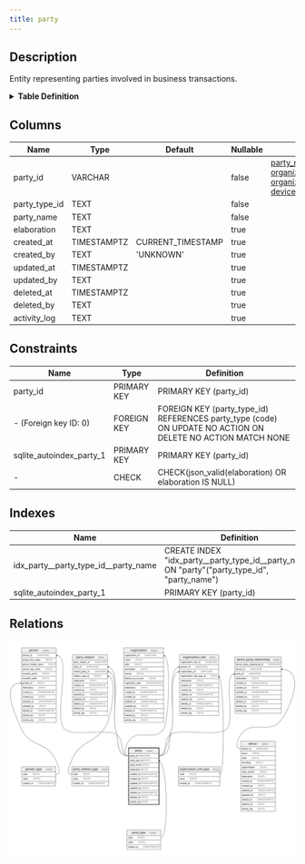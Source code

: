 ```yaml
---
title: party
---
```


## Description

Entity representing parties involved in business transactions.

<details>
<summary><strong>Table Definition</strong></summary>

```sql
CREATE TABLE "party" (
    "party_id" VARCHAR PRIMARY KEY NOT NULL,
    "party_type_id" TEXT NOT NULL,
    "party_name" TEXT NOT NULL,
    "elaboration" TEXT CHECK(json_valid(elaboration) OR elaboration IS NULL),
    "created_at" TIMESTAMPTZ DEFAULT CURRENT_TIMESTAMP,
    "created_by" TEXT DEFAULT 'UNKNOWN',
    "updated_at" TIMESTAMPTZ,
    "updated_by" TEXT,
    "deleted_at" TIMESTAMPTZ,
    "deleted_by" TEXT,
    "activity_log" TEXT,
    FOREIGN KEY("party_type_id") REFERENCES "party_type"("code")
)
```

</details>

## Columns

| Name          | Type        | Default           | Nullable | Children                                                                                                                                                                                                                                                                                                                                                                                                      | Parents                                                               | Comment                                                 |
| ------------- | ----------- | ----------------- | -------- | ------------------------------------------------------------------------------------------------------------------------------------------------------------------------------------------------------------------------------------------------------------------------------------------------------------------------------------------------------------------------------------------------------------- | --------------------------------------------------------------------- | ------------------------------------------------------- |
| party_id      | VARCHAR     |                   | false    | [party_relation](/docs/standard-library/rssd-schema/party_relation) [person](/docs/standard-library/rssd-schema/person) [organization](/docs/standard-library/rssd-schema/organization) [organization_role](/docs/standard-library/rssd-schema/organization_role) [device_party_relationship](/docs/standard-library/rssd-schema/device_party_relationship) |                                                                       | {"isSqlDomainZodDescrMeta":true,"isVarChar":true}       |
| party_type_id | TEXT        |                   | false    |                                                                                                                                                                                                                                                                                                                                                                                                               | [party_type](/docs/standard-library/rssd-schema/party_type) |                                                         |
| party_name    | TEXT        |                   | false    |                                                                                                                                                                                                                                                                                                                                                                                                               |                                                                       | The name of the party                                   |
| elaboration   | TEXT        |                   | true     |                                                                                                                                                                                                                                                                                                                                                                                                               |                                                                       | Any elaboration needed for the party.                   |
| created_at    | TIMESTAMPTZ | CURRENT_TIMESTAMP | true     |                                                                                                                                                                                                                                                                                                                                                                                                               |                                                                       |                                                         |
| created_by    | TEXT        | 'UNKNOWN'         | true     |                                                                                                                                                                                                                                                                                                                                                                                                               |                                                                       |                                                         |
| updated_at    | TIMESTAMPTZ |                   | true     |                                                                                                                                                                                                                                                                                                                                                                                                               |                                                                       |                                                         |
| updated_by    | TEXT        |                   | true     |                                                                                                                                                                                                                                                                                                                                                                                                               |                                                                       |                                                         |
| deleted_at    | TIMESTAMPTZ |                   | true     |                                                                                                                                                                                                                                                                                                                                                                                                               |                                                                       |                                                         |
| deleted_by    | TEXT        |                   | true     |                                                                                                                                                                                                                                                                                                                                                                                                               |                                                                       |                                                         |
| activity_log  | TEXT        |                   | true     |                                                                                                                                                                                                                                                                                                                                                                                                               |                                                                       | {"isSqlDomainZodDescrMeta":true,"isJsonSqlDomain":true} |

## Constraints

| Name                     | Type        | Definition                                                                                                  |
| ------------------------ | ----------- | ----------------------------------------------------------------------------------------------------------- |
| party_id                 | PRIMARY KEY | PRIMARY KEY (party_id)                                                                                      |
| - (Foreign key ID: 0)    | FOREIGN KEY | FOREIGN KEY (party_type_id) REFERENCES party_type (code) ON UPDATE NO ACTION ON DELETE NO ACTION MATCH NONE |
| sqlite_autoindex_party_1 | PRIMARY KEY | PRIMARY KEY (party_id)                                                                                      |
| -                        | CHECK       | CHECK(json_valid(elaboration) OR elaboration IS NULL)                                                       |

## Indexes

| Name                                 | Definition                                                                                    |
| ------------------------------------ | --------------------------------------------------------------------------------------------- |
| idx_party__party_type_id__party_name | CREATE INDEX "idx_party__party_type_id__party_name" ON "party"("party_type_id", "party_name") |
| sqlite_autoindex_party_1             | PRIMARY KEY (party_id)                                                                        |

## Relations

![er](../../../../../../assets/images/content/docs/standard-library/rssd-schema/party.svg)
